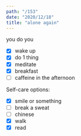 ```yaml
---
path: "/153"
date: "2020/12/18"
title: "alone again"
---
```


you do you

- [x] wake up
- [x] do 1 thing
- [x] meditate
- [x] breakfast
- [ ] caffeine in the afternoon

Self-care options:
- [x] smile or something
- [ ] break a sweat
- [ ] chinese
- [x] walk
- [x] read
